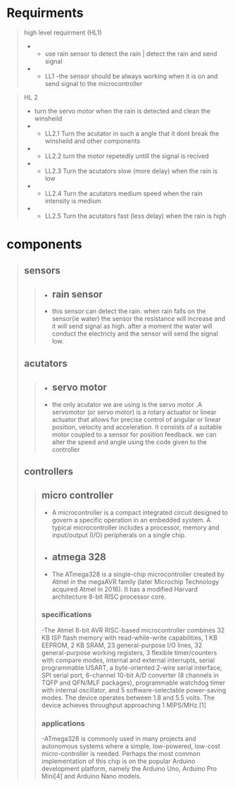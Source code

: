 # Requirments
>high level requirment (HL1)
> - - use rain sensor to detect the rain | detect the rain and send signal 
> - - LL1 -the sensor should be always working when it is on and send signal to the microcontroller
  
>HL 2
> -  turn the servo motor when the rain is detected and clean the winsheild
> - - LL2.1 Turn the acutator in such a angle that it dont break the winsheild and other components
> - - LL2.2 turn the motor repetedly untill the signal is recived 
> - - LL2.3 Turn the acutators slow (more delay) when the rain is low
> - - LL2.4 Turn the acutators medium speed when the rain intensity is medium
> - - LL2.5 Turn the acutators fast (less delay) when the rain is high 
# components 
> ## sensors
>> - ## rain sensor
>> - this sensor can detect the rain. when rain falls on the sensor(ie water) the sensor the resistance will increase and it will send signal as high. after a moment the water will conduct the electricty and the sensor will send the signal low.
> ## acutators
>> - ## servo motor
>> - the only acutator we are using is the servo motor .A servomotor (or servo motor) is a rotary actuator or linear actuator that allows for precise control of angular or linear position, velocity and acceleration. It consists of a suitable motor coupled to a sensor for position feedback. we can alter the speed and angle using the code given to the controller
> ## controllers
>>  ## micro controller 
>> - A microcontroller is a compact integrated circuit designed to govern a specific operation in an embedded system. A typical microcontroller includes a processor, memory and input/output (I/O) peripherals on a single chip.
>> - ## atmega 328 
>> -   The ATmega328 is a single-chip microcontroller created by Atmel in the megaAVR family (later Microchip Technology acquired Atmel in 2016). It has a modified Harvard architecture 8-bit RISC processor core.
>> ### specifications 
>> -The Atmel 8-bit AVR RISC-based microcontroller combines 32 KB ISP flash memory with read-while-write capabilities, 1 KB EEPROM, 2 KB SRAM, 23 general-purpose I/O lines, 32 general-purpose working registers, 3 flexible timer/counters with compare modes, internal and external interrupts, serial programmable USART, a byte-oriented 2-wire serial interface, SPI serial port, 6-channel 10-bit A/D converter (8 channels in TQFP and QFN/MLF packages), programmable watchdog timer with internal oscillator, and 5 software-selectable power-saving modes. The device operates between 1.8 and 5.5 volts. The device achieves throughput approaching 1 MIPS/MHz.[1]
>> ### applications 
>> -ATmega328 is commonly used in many projects and autonomous systems where a simple, low-powered, low-cost micro-controller is needed. Perhaps the most common implementation of this chip is on the popular Arduino development platform, namely the Arduino Uno, Arduino Pro Mini[4] and Arduino Nano models.
